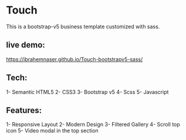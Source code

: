 # Touch
This is a bootstrap-v5 business template customized with sass.

## live demo:
https://ibrahemnaser.github.io/Touch-bootstrapv5-sass/

## Tech:
1- Semantic HTML5
2- CSS3
3- Bootstrap v5
4- Scss
5- Javascript

## Features:
1- Responsive Layout
2- Modern Design
3- Filtered Gallery
4- Scroll top icon
5- Video modal in the top section
